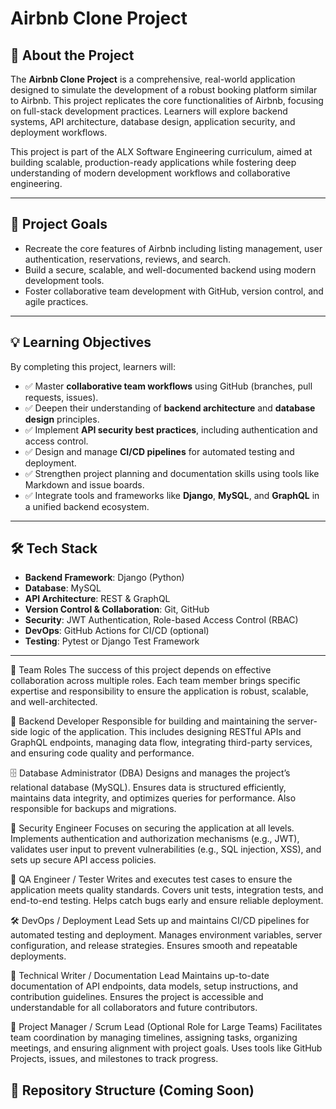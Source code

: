 
# Airbnb Clone Project

## 🏡 About the Project

The **Airbnb Clone Project** is a comprehensive, real-world application designed to simulate the development of a robust booking platform similar to Airbnb. This project replicates the core functionalities of Airbnb, focusing on full-stack development practices. Learners will explore backend systems, API architecture, database design, application security, and deployment workflows.

This project is part of the ALX Software Engineering curriculum, aimed at building scalable, production-ready applications while fostering deep understanding of modern development workflows and collaborative engineering.

---

## 🎯 Project Goals

- Recreate the core features of Airbnb including listing management, user authentication, reservations, reviews, and search.
- Build a secure, scalable, and well-documented backend using modern development tools.
- Foster collaborative team development with GitHub, version control, and agile practices.

---

## 💡 Learning Objectives

By completing this project, learners will:

- ✅ Master **collaborative team workflows** using GitHub (branches, pull requests, issues).
- ✅ Deepen their understanding of **backend architecture** and **database design** principles.
- ✅ Implement **API security best practices**, including authentication and access control.
- ✅ Design and manage **CI/CD pipelines** for automated testing and deployment.
- ✅ Strengthen project planning and documentation skills using tools like Markdown and issue boards.
- ✅ Integrate tools and frameworks like **Django**, **MySQL**, and **GraphQL** in a unified backend ecosystem.

---

## 🛠️ Tech Stack

- **Backend Framework**: Django (Python)
- **Database**: MySQL
- **API Architecture**: REST & GraphQL
- **Version Control & Collaboration**: Git, GitHub
- **Security**: JWT Authentication, Role-based Access Control (RBAC)
- **DevOps**: GitHub Actions for CI/CD (optional)
- **Testing**: Pytest or Django Test Framework

---

👥 Team Roles
The success of this project depends on effective collaboration across multiple roles. Each team member brings specific expertise and responsibility to ensure the application is robust, scalable, and well-architected.

🔧 Backend Developer
Responsible for building and maintaining the server-side logic of the application. This includes designing RESTful APIs and GraphQL endpoints, managing data flow, integrating third-party services, and ensuring code quality and performance.

🗄️ Database Administrator (DBA)
Designs and manages the project’s relational database (MySQL). Ensures data is structured efficiently, maintains data integrity, and optimizes queries for performance. Also responsible for backups and migrations.

🔐 Security Engineer
Focuses on securing the application at all levels. Implements authentication and authorization mechanisms (e.g., JWT), validates user input to prevent vulnerabilities (e.g., SQL injection, XSS), and sets up secure API access policies.

🧪 QA Engineer / Tester
Writes and executes test cases to ensure the application meets quality standards. Covers unit tests, integration tests, and end-to-end testing. Helps catch bugs early and ensure reliable deployment.

🛠 DevOps / Deployment Lead
Sets up and maintains CI/CD pipelines for automated testing and deployment. Manages environment variables, server configuration, and release strategies. Ensures smooth and repeatable deployments.

📖 Technical Writer / Documentation Lead
Maintains up-to-date documentation of API endpoints, data models, setup instructions, and contribution guidelines. Ensures the project is accessible and understandable for all collaborators and future contributors.

🎯 Project Manager / Scrum Lead (Optional Role for Large Teams)
Facilitates team coordination by managing timelines, assigning tasks, organizing meetings, and ensuring alignment with project goals. Uses tools like GitHub Projects, issues, and milestones to track progress.


## 📁 Repository Structure (Coming Soon)
